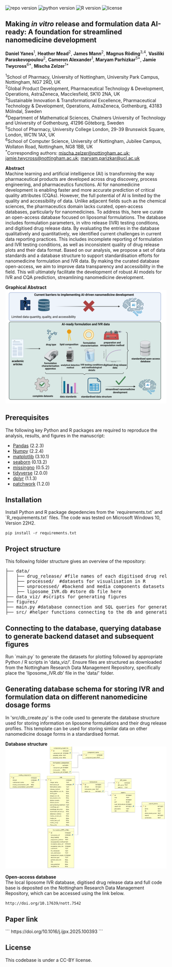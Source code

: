 ![repo version](https://img.shields.io/badge/Version-v.1.0-green)
![python version](https://img.shields.io/badge/python-3.12.1-blue)
![R version](https://img.shields.io/badge/R-4.3.0-orange)
![license](https://img.shields.io/badge/License-CC--BY-red)


<h2 id="Title">Making <em>in vitro</em> release and formulation data AI-ready: A foundation for streamlined nanomedicine development</h2>


**Daniel Yanes**<sup>1</sup>, **Heather Mead**<sup>2</sup>, **James Mann**<sup>2</sup>, **Magnus Röding**<sup>3,4</sup>, **Vasiliki Paraskevopoulou**<sup>2</sup>, **Cameron Alexander**<sup>1</sup>, **Maryam Parhizkar**<sup>5*</sup>, **Jamie Twycross**<sup>6*</sup>, **Mischa Zelzer**<sup>1*</sup>

<sup>1</sup>School of Pharmacy, University of Nottingham, University Park Campus, Nottingham, NG7 2RD, UK\
<sup>2</sup>Global Product Development, Pharmaceutical Technology & Development, Operations, AstraZeneca, Macclesfield, SK10 2NA, UK\
<sup>3</sup>Sustainable Innovation & Transformational Excellence, Pharmaceutical Technology & Development, Operations, AstraZeneca, Gothenburg, 43183 Mölndal, Sweden\
<sup>4</sup>Department of Mathematical Sciences, Chalmers University of Technology and University of Gothenburg, 41296 Göteborg, Sweden\
<sup>5</sup>School of Pharmacy, University College London, 29-39 Brunswick Square, London, WC1N 1AX, UK\
<sup>6</sup>School of Computer Science, University of Nottingham, Jubilee Campus, Wollaton Road, Nottingham, NG8 1BB, UK\
<sup>\*</sup>Corresponding authors: mischa.zelzer@nottingham.ac.uk; jamie.twycross@nottingham.ac.uk; maryam.parizkar@ucl.ac.uk

**Abstract**\
Machine learning and artificial intelligence (AI) is transforming the way pharmaceutical products are developed across drug discovery, process engineering, and pharmaceutics functions. AI for nanomedicine development is enabling faster and more accurate prediction of critical quality attributes (CQAs). However, the full potential of AI is limited by the quality and accessibility of data. Unlike adjacent fields such as the chemical sciences, the pharmaceutics domain lacks curated, open-access databases, particularly for nanomedicines. To address this, here we curate an open-access database focused on liposomal formulations. The database includes formulation parameters, in vitro release (IVR) testing conditions, and digitised drug release data. By evaluating the entries in the database qualitatively and quantitatively, we identified current challenges in current data reporting practices. This includes incomplete reporting of formulation and IVR testing conditions, as well as inconsistent quality of drug release plots and their data format. Based on our analysis, we propose a set of data standards and a database structure to support standardisation efforts for nanomedicine formulation and IVR data. By making the curated database open-access, we aim to improve data transparency and accessibility in the field. This will ultimately facilitate the development of robust AI models for IVR and CQA prediction, streamlining nanomedicine development. 

**Graphical Abstract**\
![Figure 1](figures/graphical_abstract.png?raw=true "Graphical Abstract")


<!-- Prerequisites-->
<h2 id="Prerequisites">Prerequisites</h2>

The following key Python and R packages are required to reproduce the analysis, results, and figures in the manuscript:

- [Pandas](https://pandas.pydata.org/) (2.2.3)  
- [Numpy](https://numpy.org/) (2.2.4)  
- [matplotlib](https://matplotlib.org/) (3.10.1)  
- [seaborn](https://scikit-learn.org/) (0.13.2)  
- [missingno](https://pypi.org/project/missingno/) (0.5.2)  
- [tidyverse](https://www.tidyverse.org/packages/) (2.0.0)  
- [dplyr](https://cran.r-project.org/web/packages/dplyr/index.html) (1.1.3)  
- [patchwork](https://cran.r-project.org/web/packages/patchwork/index.html) (1.2.0)  


<h2 id="Installation">Installation</h2>
Install Python and R package depedencies from the `requirements.txt` and `R_requirements.txt` files. The code was tested on Microsoft Windows 10, Version 22H2.

```
pip install -r requirements.txt
```

<!-- Content-->
<h2 id="content">Project structure</h2>
This following folder structure gives an overview of the repository:

<pre>
├── data/
│   ├── drug_release/ #file names of each digitised drug release profile based on IVR_ID     
│   ├── processed/  #datasets for visualisation in R
│   ├── unprocessed/ #backend and media components datasets
│   ├── liposome_IVR.db #store db file here  
├── data_viz/ #scripts for generating figures
├── figures/ 
├── main.py #database connection and SQL queries for generating datasets for analysis and plotting
├── src/ #helper functions connecting to the db and generating db schema
</pre>

<h2 id="content">Connecting to the database, querying database to generate backend dataset and subsequent figures</h2> 
Run `main.py` to generate the datasets for plotting followed by appropriate Python / R scripts in 'data_viz/'. Ensure files are structured as downloaded from the Nottingham Research Data Management Repository, specifically place the 'liposome_IVR.db' file in the 'data/' folder. 


<h2 id="content">Generating database schema for storing IVR and formulation data on different nanomedicine dosage forms</h2> 
In 'src/db_create.py' is the code used to generate the database structure used for storing information on liposome formulations and their drug release profiles. This template can be used for storing similar data on other nanomedicine dosage forms in a standardised format. 

**Database structure**\
![Figure 2](figures/figure_2.PNG?raw=true "Liposome IVR database structure")

**Open-access database**\
The local liposome IVR database, digitised drug release data and full code base is deposited on the Nottingham Research Data Management Repository, which can be accessed using the link below. 

```
http://doi.org/10.17639/nott.7542
```

<!-- How to cite-->
<h2 id="How-to-cite">Paper link</h2>
```
https://doi.org/10.1016/j.ijpx.2025.100393
```
<!-- License-->
<h2 id="License">License</h2>
This codebase is under a CC-BY license. 